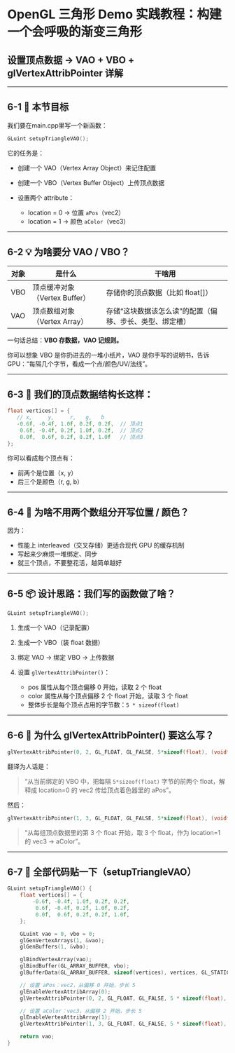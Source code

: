 # OpenGL 三角形 Demo 实践教程：构建一个会呼吸的渐变三角形
## 设置顶点数据 → VAO + VBO + glVertexAttribPointer 详解

---

## 6-1 🎯 本节目标

我们要在main.cpp里写一个新函数：

```cpp
GLuint setupTriangleVAO();
```

它的任务是：

* 创建一个 VAO（Vertex Array Object）来记住配置
* 创建一个 VBO（Vertex Buffer Object）上传顶点数据
* 设置两个 attribute：

  * location = 0 → 位置 `aPos`（vec2）
  * location = 1 → 颜色 `aColor`（vec3）

---

## 6-2 💡 为啥要分 VAO / VBO？

| 对象  | 是什么                   | 干啥用                           |
| --- | --------------------- | ----------------------------- |
| VBO | 顶点缓冲对象（Vertex Buffer） | 存储你的顶点数据（比如 float\[]）         |
| VAO | 顶点数组对象（Vertex Array）  | 存储“这块数据该怎么读”的配置（偏移、步长、类型、绑定槽） |

一句话总结：**VBO 存数据，VAO 记规则。**

你可以想象 VBO 是你扔进去的一堆小纸片，VAO 是你手写的说明书，告诉 GPU：“每隔几个字节，看成一个点/颜色/UV/法线”。

---

## 6-3 📐 我们的顶点数据结构长这样：

```cpp
float vertices[] = {
   // x,     y,     r,   g,   b
   -0.6f, -0.4f, 1.0f, 0.2f, 0.2f,  // 顶点1
    0.6f, -0.4f, 0.2f, 1.0f, 0.2f,  // 顶点2
    0.0f,  0.6f, 0.2f, 0.2f, 1.0f   // 顶点3
};
```

你可以看成每个顶点有：

* 前两个是位置（x, y）
* 后三个是颜色（r, g, b）

---

## 6-4 🧠 为啥不用两个数组分开写位置 / 颜色？

因为：

* 性能上 interleaved（交叉存储）更适合现代 GPU 的缓存机制
* 写起来少麻烦一堆绑定、同步
* 就三个顶点，不要整花活，越简单越好

---

## 6-5 📦 设计思路：我们写的函数做了啥？

```cpp
GLuint setupTriangleVAO();
```

1. 生成一个 VAO（记录配置）
2. 生成一个 VBO（装 float 数据）
3. 绑定 VAO → 绑定 VBO → 上传数据
4. 设置 `glVertexAttribPointer()`：

   * pos 属性从每个顶点偏移 0 开始，读取 2 个 float
   * color 属性从每个顶点偏移 2 个 float 开始，读取 3 个 float
   * 整体步长是每个顶点占用的字节数：`5 * sizeof(float)`

---

## 6-6 🧠 为什么 glVertexAttribPointer() 要这么写？

```cpp
glVertexAttribPointer(0, 2, GL_FLOAT, GL_FALSE, 5*sizeof(float), (void*)0);
```

翻译为人话是：

> “从当前绑定的 VBO 中，把每隔 `5*sizeof(float)` 字节的前两个 float，解释成 location=0 的 vec2 传给顶点着色器里的 aPos”。

然后：

```cpp
glVertexAttribPointer(1, 3, GL_FLOAT, GL_FALSE, 5*sizeof(float), (void*)(2*sizeof(float)));
```

> “从每组顶点数据里的第 3 个 float 开始，取 3 个 float，作为 location=1 的 vec3 → aColor”。

---

## 6-7 📄 全部代码贴一下（setupTriangleVAO）

```cpp
GLuint setupTriangleVAO() {
    float vertices[] = {
        -0.6f, -0.4f, 1.0f, 0.2f, 0.2f,
         0.6f, -0.4f, 0.2f, 1.0f, 0.2f,
         0.0f,  0.6f, 0.2f, 0.2f, 1.0f,
    };

    GLuint vao = 0, vbo = 0;
    glGenVertexArrays(1, &vao);
    glGenBuffers(1, &vbo);

    glBindVertexArray(vao);
    glBindBuffer(GL_ARRAY_BUFFER, vbo);
    glBufferData(GL_ARRAY_BUFFER, sizeof(vertices), vertices, GL_STATIC_DRAW);

    // 设置 aPos：vec2，从偏移 0 开始，步长 5
    glEnableVertexAttribArray(0);
    glVertexAttribPointer(0, 2, GL_FLOAT, GL_FALSE, 5 * sizeof(float), (void*)0);

    // 设置 aColor：vec3，从偏移 2 开始，步长 5
    glEnableVertexAttribArray(1);
    glVertexAttribPointer(1, 3, GL_FLOAT, GL_FALSE, 5 * sizeof(float), (void*)(2 * sizeof(float)));

    return vao;
}
```
